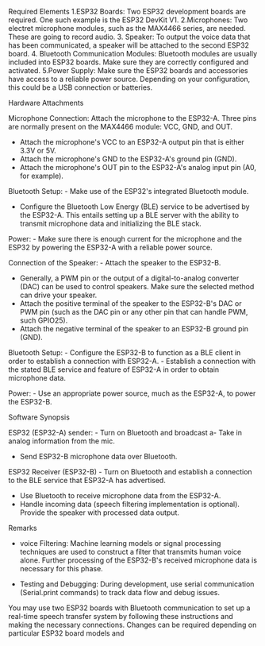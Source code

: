 Required Elements
1.ESP32 Boards: Two ESP32 development boards are required. One such example is the ESP32 DevKit V1.
2.Microphones: Two electret microphone modules, such as the MAX4466 series, are needed. These are going to record audio.
3. Speaker: To output the voice data that has been communicated, a speaker will be attached to the second ESP32 board.
4. Bluetooth Communication Modules: Bluetooth modules are usually included into ESP32 boards. Make sure they are correctly configured and activated.
5.Power Supply: Make sure the ESP32 boards and accessories have access to a reliable power source. Depending on your configuration, this could be a USB connection or batteries.

Hardware Attachments

Microphone Connection: Attach the microphone to the ESP32-A. Three pins are normally present on the MAX4466 module: VCC, GND, and OUT.
- Attach the microphone's VCC to an ESP32-A output pin that is either 3.3V or 5V.
- Attach the microphone's GND to the ESP32-A's ground pin (GND).
- Attach the microphone's OUT pin to the ESP32-A's analog input pin (A0, for example).

Bluetooth Setup: - Make use of the ESP32's integrated Bluetooth module.
- Configure the Bluetooth Low Energy (BLE) service to be advertised by the ESP32-A. This entails setting up a BLE server with the ability to transmit microphone data and initializing the BLE stack.

Power: - Make sure there is enough current for the microphone and the ESP32 by powering the ESP32-A with a reliable power source.

 Connection of the Speaker: - Attach the speaker to the ESP32-B.
- Generally, a PWM pin or the output of a digital-to-analog converter (DAC) can be used to control speakers. Make sure the selected method can drive your speaker.
- Attach the positive terminal of the speaker to the ESP32-B's DAC or PWM pin (such as the DAC pin or any other pin that can handle PWM, such GPIO25).
- Attach the negative terminal of the speaker to an ESP32-B ground pin (GND).

Bluetooth Setup: - Configure the ESP32-B to function as a BLE client in order to establish a connection with ESP32-A. - Establish a connection with the stated BLE service and feature of ESP32-A in order to obtain microphone data.

Power: - Use an appropriate power source, much as the ESP32-A, to power the ESP32-B.

Software Synopsis

ESP32 (ESP32-A) sender: - Turn on Bluetooth and broadcast a- Take in analog information from the mic.
- Send ESP32-B microphone data over Bluetooth.

ESP32 Receiver (ESP32-B) - Turn on Bluetooth and establish a connection to the BLE service that ESP32-A has advertised.
- Use Bluetooth to receive microphone data from the ESP32-A.
- Handle incoming data (speech filtering implementation is optional).
Provide the speaker with processed data output.

Remarks

- voice Filtering: Machine learning models or signal processing techniques are used to construct a filter that transmits human voice alone. Further processing of the ESP32-B's received microphone data is necessary for this phase.

- Testing and Debugging: During development, use serial communication (Serial.print commands) to track data flow and debug issues.

You may use two ESP32 boards with Bluetooth communication to set up a real-time speech transfer system by following these instructions and making the necessary connections. Changes can be required depending on particular ESP32 board models and
